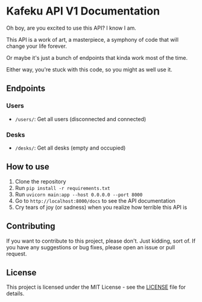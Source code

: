 # Kafeku API V1 Documentation

Oh boy, are you excited to use this API? I know I am.

This API is a work of art, a masterpiece, a symphony of code that will change your life forever.

Or maybe it's just a bunch of endpoints that kinda work most of the time.

Either way, you're stuck with this code, so you might as well use it.

## Endpoints

### Users

* `/users/`: Get all users (disconnected and connected)

### Desks

* `/desks/`: Get all desks (empty and occupied)

## How to use

1. Clone the repository
2. Run `pip install -r requirements.txt`
3. Run `uvicorn main:app --host 0.0.0.0 --port 8000`
4. Go to `http://localhost:8000/docs` to see the API documentation
5. Cry tears of joy (or sadness) when you realize how terrible this API is

## Contributing

If you want to contribute to this project, please don't. Just kidding, sort of. If you have any suggestions or bug fixes, please open an issue or pull request.

## License

This project is licensed under the MIT License - see the [LICENSE](LICENSE) file for details.
